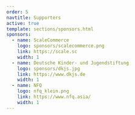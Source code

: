 ```yaml
---
order: 5
navtitle: Supporters
active: true
template: sections/sponsors.html
sponsors:
  - name: ScaleCommerce
    logo: sponsors/scalecommerce.png
    link: https://scale.sc
    width: 1
  - name: Deutsche Kinder- und Jugendstiftung
    logo: sponsors/dkjs.jpg
    link: https://www.dkjs.de
    width: 1
  - name: NFQ
    logo: nfq_klein.png
    link: https://www.nfq.asia/
    width: 1
---
```

